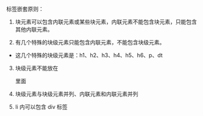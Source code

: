 标签嵌套原则：

1. 块元素可以包含内联元素或某些块元素，内联元素不能包含块元素，只能包含其他内联元素。


2. 有几个特殊的块级元素只能包含内联元素，不能包含块级元素。

- 这几个特殊的块级元素是：h1、h2、h3、h4、h5、h6、p、dt

3. 块级元素不能放在<p>里面

4. 块级元素与块级元素并列、内联元素和内联元素并列

5. li 内可以包含 div 标签
